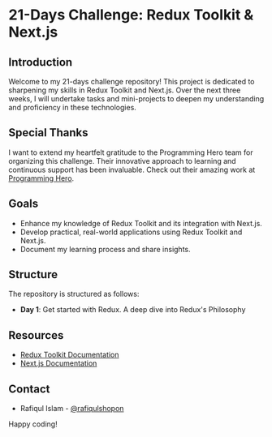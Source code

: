 # 21-Days Challenge: Redux Toolkit & Next.js

## Introduction
Welcome to my 21-days challenge repository! This project is dedicated to sharpening my skills in Redux Toolkit and Next.js. Over the next three weeks, I will undertake tasks and mini-projects to deepen my understanding and proficiency in these technologies.

## Special Thanks
I want to extend my heartfelt gratitude to the Programming Hero team for organizing this challenge. Their innovative approach to learning and continuous support has been invaluable. Check out their amazing work at [Programming Hero](https://web.programming-hero.com/).

## Goals
- Enhance my knowledge of Redux Toolkit and its integration with Next.js.
- Develop practical, real-world applications using Redux Toolkit and Next.js.
- Document my learning process and share insights.

## Structure
The repository is structured as follows:
- **Day 1**: Get started with Redux. A deep dive into Redux's Philosophy

## Resources
- [Redux Toolkit Documentation](https://redux-toolkit.js.org/)
- [Next.js Documentation](https://nextjs.org/docs)

## Contact
- Rafiqul Islam - [@rafiqulshopon](https://github.com/rafiqulshopon)

Happy coding!
